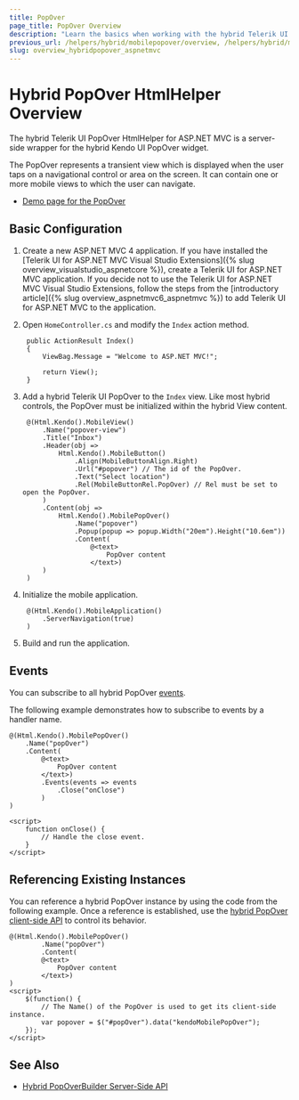 ```yaml
---
title: PopOver
page_title: PopOver Overview
description: "Learn the basics when working with the hybrid Telerik UI PopOver HtmlHelper for ASP.NET MVC."
previous_url: /helpers/hybrid/mobilepopover/overview, /helpers/hybrid/mobilepopover
slug: overview_hybridpopover_aspnetmvc
---
```


# Hybrid PopOver HtmlHelper Overview

The hybrid Telerik UI PopOver HtmlHelper for ASP.NET MVC is a server-side wrapper for the hybrid Kendo UI PopOver widget.

The PopOver represents a transient view which is displayed when the user taps on a navigational control or area on the screen. It can contain one or more mobile views to which the user can navigate.

* [Demo page for the PopOver](https://demos.telerik.com/kendo-ui/m/index#popover/index)

## Basic Configuration

1. Create a new ASP.NET MVC 4 application. If you have installed the [Telerik UI for ASP.NET MVC Visual Studio Extensions]({% slug overview_visualstudio_aspnetcore %}), create a Telerik UI for ASP.NET MVC application. If you decide not to use the Telerik UI for ASP.NET MVC Visual Studio Extensions, follow the steps from the [introductory article]({% slug overview_aspnetmvc6_aspnetmvc %}) to add Telerik UI for ASP.NET MVC to the application.
1. Open `HomeController.cs` and modify the `Index` action method.

        public ActionResult Index()
        {
            ViewBag.Message = "Welcome to ASP.NET MVC!";

            return View();
        }

1. Add a hybrid Telerik UI PopOver to the `Index` view. Like most hybrid controls, the PopOver must be initialized within the hybrid View content.

        @(Html.Kendo().MobileView()
            .Name("popover-view")
            .Title("Inbox")
            .Header(obj =>
                Html.Kendo().MobileButton()
                    .Align(MobileButtonAlign.Right)
                    .Url("#popover") // The id of the PopOver.
                    .Text("Select location")
                    .Rel(MobileButtonRel.PopOver) // Rel must be set to open the PopOver.
            )
            .Content(obj =>
                Html.Kendo().MobilePopOver()
                    .Name("popover")
                    .Popup(popup => popup.Width("20em").Height("10.6em"))
                    .Content(
                        @<text>
                            PopOver content
                        </text>)
            )
        )

1. Initialize the mobile application.

        @(Html.Kendo().MobileApplication()
            .ServerNavigation(true)
        )

1. Build and run the application.

## Events

You can subscribe to all hybrid PopOver [events](https://docs.telerik.com/kendo-ui/api/javascript/mobile/ui/popover#events).

The following example demonstrates how to subscribe to events by a handler name.

    @(Html.Kendo().MobilePopOver()
        .Name("popOver")
        .Content(
            @<text>
                PopOver content
            </text>)
            .Events(events => events
                .Close("onClose")
            )
    )

    <script>
        function onClose() {
            // Handle the close event.
        }
    </script>

## Referencing Existing Instances

You can reference a hybrid PopOver instance by using the code from the following example. Once a reference is established, use the [hybrid PopOver client-side API](https://docs.telerik.com/kendo-ui/api/javascript/mobile/ui/popover#methods) to control its behavior.

    @(Html.Kendo().MobilePopOver()
            .Name("popOver")
            .Content(
            @<text>
                PopOver content
            </text>)
    )
    <script>
        $(function() {
            // The Name() of the PopOver is used to get its client-side instance.
            var popover = $("#popOver").data("kendoMobilePopOver");
        });
    </script>

## See Also

* [Hybrid PopOverBuilder Server-Side API](https://docs.telerik.com/aspnet-mvc/api/Kendo.Mvc.UI.Fluent/MobilePopOverBuilder)
